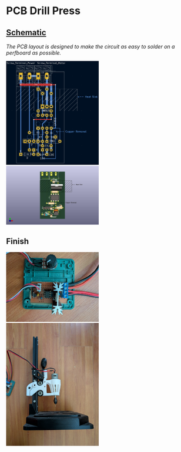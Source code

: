 # PCB Drill Press

## [Schematic](Motor_Driver/schematic.pdf)

*The PCB layout is designed to make the circuit as easy to solder on a perfboard as possible.*

<img src="images/pcb_layout.png" width="50%">
<img src="images/pcb_model.jpg" width="50%">

## Finish
<img src="images/motor_driver.jpg" width="50%">
<img src="images/drill_press.jpg" width="50%">
